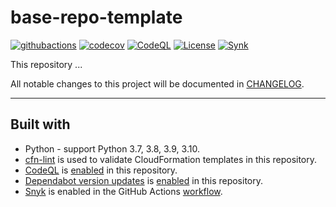 # base-repo-template

[![githubactions](https://github.com/kyhau/base-repo-template/workflows/CI/badge.svg)](https://github.com/kyhau/base-repo-template/actions/workflows/ci.yml)
[![codecov](https://codecov.io/gh/kyhau/base-repo-template/branch/main/graph/badge.svg)](https://codecov.io/gh/kyhau/base-repo-template)
[![CodeQL](https://github.com/kyhau/base-repo-template/workflows/CodeQL/badge.svg)](https://github.com/kyhau/base-repo-template/actions/workflows/codeql-analysis.yml)
[![License](https://img.shields.io/badge/license-MIT-blue.svg)](http://en.wikipedia.org/wiki/MIT_License)
[![Synk](https://github.com/kyhau/base-repo-template/workflows/Synk/badge.svg)](https://github.com/kyhau/base-repo-template/actions/workflows/synk.yml)

This repository ...

All notable changes to this project will be documented in [CHANGELOG](./CHANGELOG.md).

---
## Built with
- Python - support Python 3.7, 3.8, 3.9, 3.10.
- [cfn-lint](https://github.com/aws-cloudformation/cfn-lint) is used to validate CloudFormation templates in this repository.
- [CodeQL](https://codeql.github.com) is [enabled](.github/workflows/codeql-analysis.yml) in this repository.
- [Dependabot version updates](https://docs.github.com/en/code-security/dependabot/dependabot-version-updates) is [enabled](.github/dependabot.yml) in this repository.
- [Snyk](https://github.com/snyk/actions) is enabled in the GitHub Actions [workflow](.github/workflows/synk.yml).
